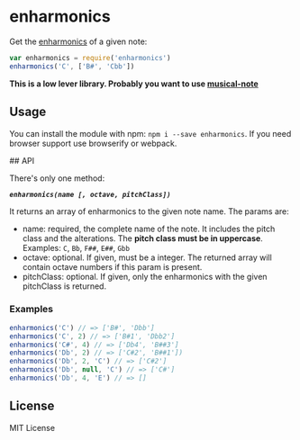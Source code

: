 # enharmonics

Get the [enharmonics](https://en.wikipedia.org/wiki/Enharmonic) of a given note:

```js
var enharmonics = require('enharmonics')
enharmonics('C', ['B#', 'Cbb'])
```

__This is a low lever library. Probably you want to use [musical-note](http://github.com/danigb/musical-note)__

## Usage 

You can install the module with npm: `npm i --save enharmonics`. If you need browser support use browserify or webpack.

## API

There's only one method:

___`enharmonics(name [, octave, pitchClass])`___

It returns an array of enharmonics to the given note name. The params are:

- name: required, the complete name of the note. It includes the pitch class and the alterations. The __pitch class must be in uppercase__. Examples: `C`, `Bb`, `F##`, `E##`, `Gbb`
- octave: optional. If given, must be a integer. The returned array will contain octave numbers if this param is present.
- pitchClass: optional. If given, only the enharmonics with the given pitchClass is returned.

### Examples

```js
enharmonics('C') // => ['B#', 'Dbb']
enharmonics('C', 2) // => ['B#1', 'Dbb2']
enharmonics('C#', 4) // => ['Db4', 'B##3']
enharmonics('Db', 2) // => ['C#2', 'B##1'])
enharmonics('Db', 2, 'C') // => ['C#2']
enharmonics('Db', null, 'C') // => ['C#']
enharmonics('Db', 4, 'E') // => []
```

## License

MIT License
